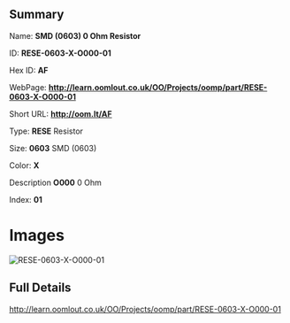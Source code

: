 

## Summary
 
Name: __SMD (0603) 0 Ohm Resistor__

ID: __RESE-0603-X-O000-01__

Hex ID: __AF__

WebPage: __http://learn.oomlout.co.uk/OO/Projects/oomp/part/RESE-0603-X-O000-01__

Short URL: __http://oom.lt/AF__


Type: __RESE__ Resistor 

Size: __0603__ SMD (0603) 

Color: __X__  

Description __O000__ 0 Ohm 

Index: __01__


# Images
![RESE-0603-X-O000-01](http://oomlout.com/oomp-gen/parts/RESE-0603-X-O000-01/RESE-0603-X-O000-01_420.jpg)



## Full Details

 http://learn.oomlout.co.uk/OO/Projects/oomp/part/RESE-0603-X-O000-01














